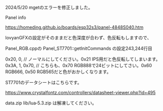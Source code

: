 
2024/5/20 mgetのエラーを修正しました。

Panel info

https://homeding.github.io/boards/esp32s3/panel-4848S040.htm

lovyanGFXの設定がそのままだと色深度が合わず、色反転もしますので、

Panel_RGB.cppの
Panel_ST7701::getInitCommands
の設定243,244行目

0x20,  0,  // ノーマルにしてください。0x21 IPS用だと色反転してしまいます。
0x3A,  1, 0x70, // こちらも、0x70 RGB888で24ビットにしてさい。0x60 RGB666, 0x50 RGB565だと色がおかしくなります。


ST7701のデータシートはこちらです。

https://www.crystalfontz.com/controllers/datasheet-viewer.php?id=495

data.zip
lib/lua‐5.3.zip
は解凍してください。
